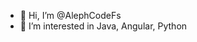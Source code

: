 - 👋 Hi, I’m @AlephCodeFs
- 👀 I’m interested in Java, Angular, Python

<!---
AlephCodeFs/AlephCodeFs is a ✨ special ✨ repository because its `README.md` (this file) appears on your GitHub profile.
You can click the Preview link to take a look at your changes.
--->
